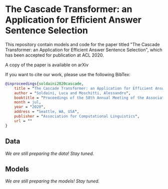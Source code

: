 # The Cascade Transformer: an Application for Efficient Answer Sentence Selection

This repository contain models and code for the paper titled "The Cascade Transformer: an Application for Efficient Answer Sentence Selection", which has been accepted for publication at ACL 2020.

A copy of the paper is available on arXiv

If you want to cite our work, please use the following BibTex:

```bibtex
@inproceedings{soldaini2020cascade,
    title = "The Cascade Transformer: an Application for Efficient Answer Sentence Selection",
    author = "Soldaini, Luca and Moschitti, Alessandro",
    booktitle = "Proceedings of the 58th Annual Meeting of the Association for Computational Linguistics: Student Research Workshop",
    month = jul,
    year = "2020",
    address = "Seattle, WA, USA",
    publisher = "Association for Computational Linguistics",
    url = ""
}

```

## Data

*We are still preparing the data! Stay tuned.*

## Models

*We are still preparing the models! Stay tuned.*